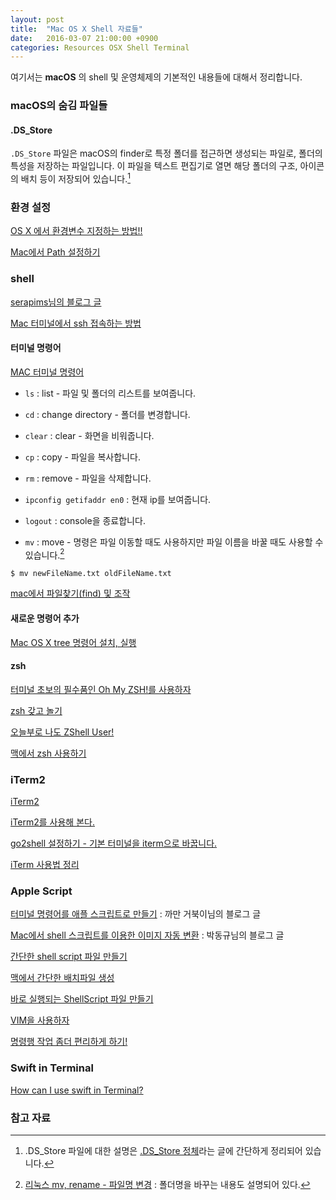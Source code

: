 ```yaml
---
layout: post
title:  "Mac OS X Shell 자료들"
date:   2016-03-07 21:00:00 +0900
categories: Resources OSX Shell Terminal
---
```


여기서는 **macOS** 의 shell 및 운영체제의 기본적인 내용들에 대해서 정리합니다.

### macOS의 숨김 파일들

#### .DS_Store

`.DS_Store` 파일은 macOS의 finder로 특정 폴더를 접근하면 생성되는 파일로, 폴더의 특성을 저장하는 파일입니다. 이 파일을 텍스트 편집기로 열면 해당 폴더의 구조, 아이콘의 배치 등이 저장되어 있습니다.[^DS_Store]

### 환경 설정

[OS X 에서 환경변수 지정하는 방법!!](http://sjpison.tistory.com/258)

[Mac에서 Path 설정하기](http://elfinlas.tistory.com/266)

### shell

[serapims님의 블로그 글](http://serapims.tistory.com/entry/OSX-터미널-명령어)  

[Mac 터미널에서 ssh 접속하는 방법](http://db.necoaki.net/54)

#### 터미널 명령어

[MAC 터미널 명령어](http://blog.daum.net/_blog/BlogTypeView.do?blogid=0hG6Q&articleno=133)

* `ls` : list - 파일 및 폴더의 리스트를 보여줍니다.
* `cd` : change directory - 폴더를 변경합니다.
* `clear` : clear - 화면을 비워줍니다.
* `cp` : copy - 파일을 복사합니다.      
* `rm` : remove - 파일을 삭제합니다.
* `ipconfig getifaddr en0` : 현재 ip를 보여줍니다.
* `logout` : console을 종료합니다.

* `mv` : move - 명령은 파일 이동할 때도 사용하지만 파일 이름을 바꿀 때도 사용할 수 있습니다.[^rm]

```
$ mv newFileName.txt oldFileName.txt
```

[mac에서 파일찾기(find) 및 조작](http://ironheel.tistory.com/32)

#### 새로운 명령어 추가

[Mac OS X tree 명령어 설치, 실행](http://eunguru.tistory.com/150)

#### zsh

[터미널 초보의 필수품인 Oh My ZSH!를 사용하자](https://nolboo.github.io/blog/2015/08/21/oh-my-zsh/)

[zsh 갖고 놀기](http://coding-korea.blogspot.kr/2012/09/zsh.html)

[오늘부로 나도 ZShell User!](http://justbricks.tumblr.com/post/89465435117/오늘부로-나도-zshell-user)

[맥에서 zsh 사용하기](https://blog.ayukawa.kr/archives/1758)

### iTerm2

[iTerm2](https://www.iterm2.com/version3.html)

[iTerm2를 사용해 본다.](http://redgolems.tistory.com/31)

[go2shell 설정하기 - 기본 터미널을 iterm으로 바꿉니다.](http://osxtip.tistory.com/168)

[iTerm 사용법 정리](http://osxtip.tistory.com/181)

### Apple Script

[터미널 명령어를 애플 스크립트로 만들기](http://blackturtle.tistory.com/711692) : 까만 거북이님의 블로그 글

[Mac에서 shell 스크립트를 이용한 이미지 자동 변환](http://ivis.cwnu.ac.kr/tc/dongupak/i/entry/Mac에서-shell-스크립트를-이용한-이미지-자동-변환Mac-OS용-3#_post_222) : 박동규님의 블로그 글

[간단한 shell script 파일 만들기](http://mckstory.tistory.com/entry/간단한-shell-script-파일-만들기)

[맥에서 간단한 배치파일 생성](http://yousungjang.blogspot.kr/2012/11/blog-post_3753.html?m=1)

[바로 실행되는 ShellScript 파일 만들기](http://jungryulchoi.tistory.com/4)

[VIM을 사용하자](http://www.joinc.co.kr/modules/moniwiki/wiki.php/Site/Vim/Documents/UsedVim)

[명령행 작업 좀더 편리하게 하기!](http://redgolems.tistory.com/30)

### Swift in Terminal

[How can I use swift in Terminal?](http://stackoverflow.com/questions/24011120/how-can-i-use-swift-in-terminal)

### 참고 자료

[^rm]: [리눅스 mv, rename - 파일명 변경](http://webdir.tistory.com/145) : 폴더명을 바꾸는 내용도 설명되어 있다.

[^DS_Store]: .DS_Store 파일에 대한 설명은 [.DS_Store 정체](http://blog.naver.com/PostView.nhn?blogId=sky777a&logNo=140129264309)라는 글에 간단하게 정리되어 있습니다.
